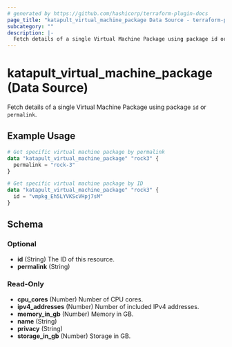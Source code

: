 ```yaml
---
# generated by https://github.com/hashicorp/terraform-plugin-docs
page_title: "katapult_virtual_machine_package Data Source - terraform-provider-katapult"
subcategory: ""
description: |-
  Fetch details of a single Virtual Machine Package using package id or permalink.
---
```


# katapult_virtual_machine_package (Data Source)

Fetch details of a single Virtual Machine Package using package `id` or `permalink`.

## Example Usage

```terraform
# Get specific virtual machine package by permalink
data "katapult_virtual_machine_package" "rock3" {
  permalink = "rock-3"
}

# Get specific virtual machine package by ID
data "katapult_virtual_machine_package" "rock3" {
  id = "vmpkg_Eh5LYVKScVHpj7sM"
}
```

<!-- schema generated by tfplugindocs -->
## Schema

### Optional

- **id** (String) The ID of this resource.
- **permalink** (String)

### Read-Only

- **cpu_cores** (Number) Number of CPU cores.
- **ipv4_addresses** (Number) Number of included IPv4 addresses.
- **memory_in_gb** (Number) Memory in GB.
- **name** (String)
- **privacy** (String)
- **storage_in_gb** (Number) Storage in GB.


